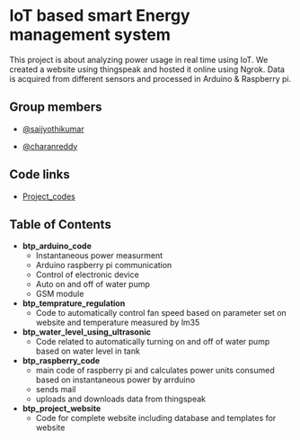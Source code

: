 
# IoT based smart Energy management system

This project is about analyzing power usage in real time
using IoT. We created a website using thingspeak and hosted it
online using Ngrok. Data is acquired from different sensors and
processed in Arduino & Raspberry pi.





## Group members

- [@saijyothikumar](mailto:saijyothikumar.s18@iiits.in)

- [@charanreddy](mailto:charanreddy.t18@iiits.in)



## Code links

- [Project_codes](https://drive.google.com/drive/folders/1qY_Tj0fDwJMy6e0F-GDmlmHWtbFn1JxQ?usp=sharing)


## Table of Contents

- __btp_arduino_code__ 
    - Instantaneous power measurment
    - Arduino raspberry pi communication
    - Control of electronic device
    - Auto on and off of water pump
    - GSM module
- __btp_temprature_regulation__
    - Code to automatically control fan speed based on parameter set on website and temperature measured by lm35
- __btp_water_level_using_ultrasonic__
    - Code related to automatically turning on and off of water pump based on water level in tank
- __btp_raspberry_code__
    - main code of raspberry pi and calculates power units consumed based on instantaneous power by arrduino
    - sends mail
    - uploads and downloads data from thingspeak
- __btp_project_website__
    - Code for complete website including database and templates for website